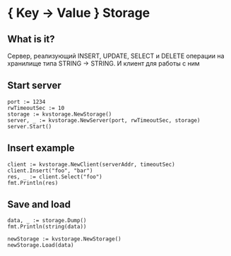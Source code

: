 # { Key -> Value } Storage

## What is it?

Сервер, реализующий INSERT, UPDATE, SELECT и DELETE операции на хранилище типа STRING -> STRING. И клиент для работы с ним


## Start server

```
port := 1234
rwTimeoutSec := 10
storage := kvstorage.NewStorage()
server, _ := kvstorage.NewServer(port, rwTimeoutSec, storage)
server.Start()
```
## Insert example

```
client := kvstorage.NewClient(serverAddr, timeoutSec)
client.Insert("foo", "bar")
res, _ := client.Select("foo")
fmt.Println(res)
```

## Save and load

```
data, _ := storage.Dump()
fmt.Println(string(data))

newStorage := kvstorage.NewStorage()
newStorage.Load(data)
```
